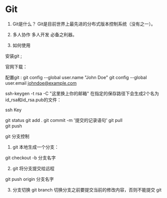 # Git
1. Git是什么？
Git是目前世界上最先进的分布式版本控制系统（没有之一）。
2. 多人协作 多人开发 必备之利器。

3. 如何使用

安装git ;

 官网下载：

配置git :
git config --global user.name "John Doe"
git config --global user.email johndoe@example.com

ssh-keygen -t rsa -C "这里换上你的邮箱"
在指定的保存路径下会生成2个名为id_rsa和id_rsa.pub的文件：

ssh Key



git status
git add . 
git commit -m '提交的记录语句'
git pull  
git push



git 分支控制

1. git 本地生成一个分支： 

 git checkout -b 分支名字

2. git 将分支提交给远程

git push origin 分支名字

3. 分支切换 git branch
 切换分支之前要提交当前的修改内容，否则不能提交
git 
